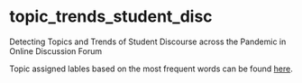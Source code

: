 # topic_trends_student_disc
Detecting Topics and Trends of Student Discourse across the Pandemic in Online Discussion Forum

Topic assigned lables based on the most frequent words can be found [here](https://github.com/The-Language-and-Learning-Analytics-Lab/topic_trends_student_disc/blob/main/topics.pdf).
